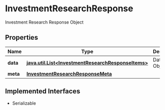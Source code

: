 

# InvestmentResearchResponse

Investment Research Response Object

## Properties

Name | Type | Description | Notes
------------ | ------------- | ------------- | -------------
**data** | [**java.util.List&lt;InvestmentResearchResponseItems&gt;**](InvestmentResearchResponseItems.md) | Data Array Object |  [optional]
**meta** | [**InvestmentResearchResponseMeta**](InvestmentResearchResponseMeta.md) |  |  [optional]


## Implemented Interfaces

* Serializable


